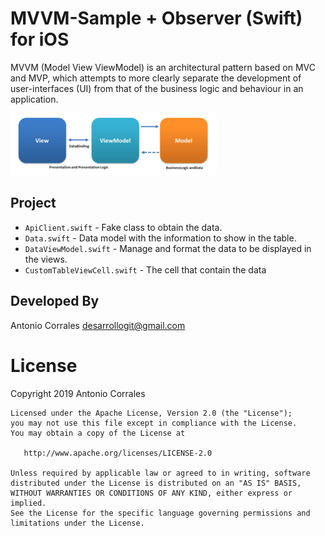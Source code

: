 # MVVM-Sample + Observer (Swift) for iOS

MVVM (Model View ViewModel) is an architectural pattern based on MVC and MVP, which attempts to more clearly separate the development of user-interfaces (UI) from that of the business logic and behaviour in an application. 

![Logo](./imgs/mvvm.png) 

Project
-----
* `ApiClient.swift` - Fake class to obtain the data.
* `Data.swift` - Data model with the information to show in the table.
* `DataViewModel.swift` - Manage and format the data to be displayed in the views.
* `CustomTableViewCell.swift` - The cell that contain the data


Developed By
-----

Antonio Corrales desarrollogit@gmail.com

License
=======

Copyright 2019 Antonio Corrales

    Licensed under the Apache License, Version 2.0 (the "License");
    you may not use this file except in compliance with the License.
    You may obtain a copy of the License at

       http://www.apache.org/licenses/LICENSE-2.0

    Unless required by applicable law or agreed to in writing, software
    distributed under the License is distributed on an "AS IS" BASIS,
    WITHOUT WARRANTIES OR CONDITIONS OF ANY KIND, either express or implied.
    See the License for the specific language governing permissions and
    limitations under the License.
